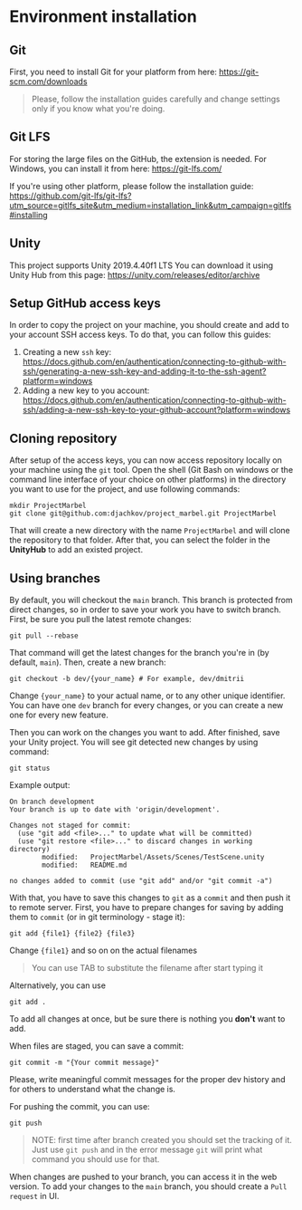 # Environment installation

## Git

First, you need to install Git for your platform from here:
https://git-scm.com/downloads

>Please, follow the installation guides carefully and change settings only if you know what you're doing. 

## Git LFS

For storing the large files on the GitHub, the extension is needed. 
For Windows, you can install it from here:
https://git-lfs.com/

If you're using other platform, please follow the installation guide:
https://github.com/git-lfs/git-lfs?utm_source=gitlfs_site&utm_medium=installation_link&utm_campaign=gitlfs#installing

## Unity

This project supports Unity 2019.4.40f1 LTS
You can download it using Unity Hub from this page:
https://unity.com/releases/editor/archive

## Setup GitHub access keys

In order to copy the project on your machine, you should create and add to your account SSH access keys. To do that, you can follow this guides: 

1.  Creating a new `ssh` key: https://docs.github.com/en/authentication/connecting-to-github-with-ssh/generating-a-new-ssh-key-and-adding-it-to-the-ssh-agent?platform=windows
2. Adding a new key to you account: https://docs.github.com/en/authentication/connecting-to-github-with-ssh/adding-a-new-ssh-key-to-your-github-account?platform=windows

## Cloning repository

After setup of the access keys, you can now access repository locally on your machine using the `git` tool. 
Open the shell (Git Bash on windows or the command line interface of your choice on other platforms) in the directory you want to use for the project, and use following commands:

```
mkdir ProjectMarbel
git clone git@github.com:djachkov/project_marbel.git ProjectMarbel

```

That will create a new directory with the name `ProjectMarbel` and will clone the repository to that folder.
After that, you can select the folder in the **UnityHub** to add an existed project. 

## Using branches

By default, you will checkout the `main` branch.
This branch is protected from direct changes, so in order to save your work you have to switch branch.
First, be sure you pull the latest remote changes:
```
git pull --rebase
```

That command will get the latest changes for the branch you're in (by default, `main`).
Then, create a new branch:
```
git checkout -b dev/{your_name} # For example, dev/dmitrii
```

Change `{your_name}` to your actual name, or to any other unique identifier. 
You can have one `dev` branch for every changes, or you can create a new one for every new feature. 

Then you can work on the changes you want to add.
After finished, save your Unity project. You will see git detected new changes by using command:

```
git status
```

Example output:

```
On branch development
Your branch is up to date with 'origin/development'.

Changes not staged for commit:
  (use "git add <file>..." to update what will be committed)
  (use "git restore <file>..." to discard changes in working directory)
        modified:   ProjectMarbel/Assets/Scenes/TestScene.unity
        modified:   README.md

no changes added to commit (use "git add" and/or "git commit -a")
```

With that, you have to save this changes to `git` as a `commit` and then push it to remote server. 
First, you have to prepare changes for saving by adding them to `commit` (or in git terminology - stage it):
```
git add {file1} {file2} {file3}
```
Change `{file1}` and so on on the actual filenames
> You can use TAB to substitute the filename after start typing it

Alternatively, you can use
```
git add .
```
To add all changes at once, but be sure there is nothing you **don't** want to add.

When files are staged, you can save a commit:

```
git commit -m "{Your commit message}"
```

Please, write meaningful commit messages for the proper dev history and for others to understand what the change is. 

For pushing the commit, you can use:

```
git push
```

> NOTE: first time after branch created you should set the tracking of it. Just use `git push` and in the error message `git` will print what command you should use for that.

When changes are pushed to your branch, you can access it in the web version. 
To add your changes to the `main`  branch, you should create a `Pull request`  in UI. 
